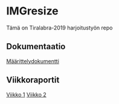 # IMGresize

Tämä on Tiralabra-2019 harjoitustyön repo

## Dokumentaatio
[Määrittelydokumentti](../master/Dokumentaatio/M%C3%A4%C3%A4rittelydokumentti.md)

## Viikkoraportit
[Viikko 1](../master/Viikkoraportit/viikko_1.md)
[Viikko 2](../master/Viikkoraportit/viikko_2.md)

